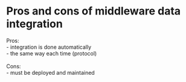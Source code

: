 # Pros and cons of middleware data integration
Pros:<br>- integration is done automatically<br>- the same way each time (protocol)<br><br>Cons:<br>- must be deployed and maintained

